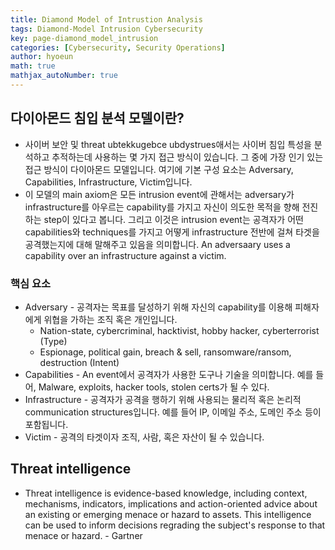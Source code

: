 ```yaml
---
title: Diamond Model of Intrustion Analysis
tags: Diamond-Model Intrusion Cybersecurity
key: page-diamond_model_intrusion
categories: [Cybersecurity, Security Operations]
author: hyoeun
math: true
mathjax_autoNumber: true
---
```


## 다이아몬드 침입 분석 모델이란?
* 사이버 보안 및 threat ubtekkugebce ubdystrues애서는 사이버 침입 특성을 분석하고 추적하는데 사용하는 몇 가지 접근 방식이 있습니다. 그 중에 가장 인기 있는 접근 방식이 다이아몬드 모델입니다. 여기에 기본 구성 요소는 Adversary, Capabilities, Infrastructure, Victim입니다.
* 이 모델의 main axiom은 모든 intrusion event에 관해서는 adversary가 infrastructure를 아우르는 capability를 가지고 자신이 의도한 목적을 향해 전진하는 step이 있다고 봅니다. 그리고 이것은 intrusion event는 공격자가 어떤 capabilities와 techniques를 가지고 어떻게 infrastructure 전반에 걸쳐 타겟을 공격했는지에 대해 말해주고 있음을 의미합니다. An adversaary uses a capability over an infrastructure against a victim.

### 핵심 요소
* Adversary - 공격자는 목표를 달성하기 위해 자신의 capability를 이용해 피해자에게 위협을 가하는 조직 혹은 개인입니다.
  * Nation-state, cybercriminal, hacktivist, hobby hacker, cyberterrorist (Type)
  * Espionage, political gain, breach & sell, ransomware/ransom, destruction (Intent)
* Capabilities - An event에서 공격자가 사용한 도구나 기술을 의미합니다. 예를 들어, Malware, exploits, hacker tools, stolen certs가 될 수 있다.
* Infrastructure - 공격자가 공격을 행하기 위해 사용되는 물리적 혹은 논리적 communication structures입니다. 예를 들어 IP, 이메일 주소, 도메인 주소 등이 포함됩니다.
* Victim - 공격의 타겟이자 조직, 사람, 혹은 자산이 될 수 있습니다.

## Threat intelligence
* Threat intelligence is evidence-based knowledge, including context, mechanisms, indicators, implications and action-oriented advice about an existing or emerging menace or hazard to assets. This intelligence can be used to inform decisions regrading the subject's response to that menace or hazard. - Gartner